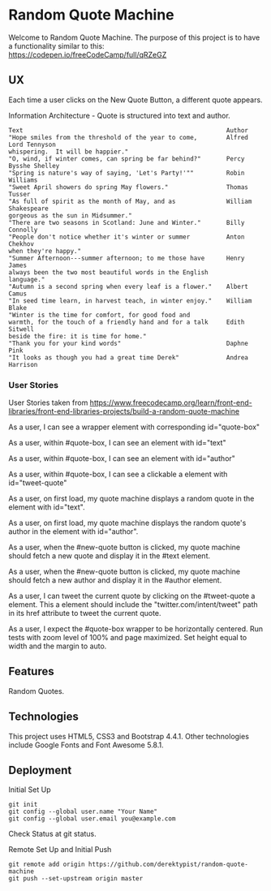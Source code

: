 # Random Quote Machine

Welcome to Random Quote Machine.  The purpose of this project is to have a functionality similar to this:
https://codepen.io/freeCodeCamp/full/qRZeGZ

## UX

Each time a user clicks on the New Quote Button, a different quote appears.

Information Architecture - Quote is structured into text and author.

    Text                                                        Author
    "Hope smiles from the threshold of the year to come,        Alfred Lord Tennyson
    whispering.  It will be happier."
    "O, wind, if winter comes, can spring be far behind?"       Percy Bysshe Shelley
    "Spring is nature's way of saying, 'Let's Party!'""         Robin Williams
    "Sweet April showers do spring May flowers."                Thomas Tusser
    "As full of spirit as the month of May, and as              William Shakespeare
    gorgeous as the sun in Midsummer."
    "There are two seasons in Scotland: June and Winter."       Billy Connolly
    "People don't notice whether it's winter or summer          Anton Chekhov
    when they're happy."
    "Summer Afternoon---summer afternoon; to me those have      Henry James
    always been the two most beautiful words in the English
    language."
    "Autumn is a second spring when every leaf is a flower."    Albert Camus
    "In seed time learn, in harvest teach, in winter enjoy."    William Blake
    "Winter is the time for comfort, for good food and
    warmth, for the touch of a friendly hand and for a talk     Edith Sitwell
    beside the fire: it is time for home."
    "Thank you for your kind words"                             Daphne Pink
    "It looks as though you had a great time Derek"             Andrea Harrison
    


### User Stories

User Stories taken from https://www.freecodecamp.org/learn/front-end-libraries/front-end-libraries-projects/build-a-random-quote-machine

As a user, I can see a wrapper element with corresponding id="quote-box" 

As a user, within #quote-box, I can see an element with id="text"

As a user, within #quote-box, I can see an element with id="author"

As a user, within #quote-box, I can see a clickable a element with id="tweet-quote"

As a user, on first load, my quote machine displays a random quote in the element with id="text".

As a user, on first load, my quote machine displays the random quote's author in the element with id="author".

As a user, when the #new-quote button is clicked, my quote machine should fetch a new quote and display it in the #text element.

As a user, when the #new-quote button is clicked, my quote machine should fetch a new author and display it in the #author element.

As a user, I can tweet the current quote by clicking on the #tweet-quote a element.  This a element should include the "twitter.com/intent/tweet" path 
in its href attribute to tweet the current quote.

As a user, I expect the #quote-box wrapper to be horizontally centered.  Run tests with zoom level of 100% and page maximized.  Set height equal to width and the margin
to auto.

## Features

Random Quotes.

## Technologies

This project uses HTML5, CSS3 and Bootstrap 4.4.1.  Other technologies include Google Fonts and Font Awesome 5.8.1.




## Deployment

Initial Set Up

    git init
    git config --global user.name "Your Name"
    git config --global user.email you@example.com

Check Status at git status.

Remote Set Up and Initial Push

    git remote add origin https://github.com/derektypist/random-quote-machine
    git push --set-upstream origin master
    

    

